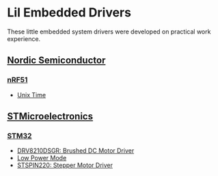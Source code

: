 # Lil Embedded Drivers

These little embedded system drivers were developed on practical work experience.

## [Nordic Semiconductor](./nordic-semiconductor/)

### [nRF51](./nordic-semiconductor/nrf51/)

-   [Unix Time](./nordic-semiconductor/nrf51/unix-time/)

## [STMicroelectronics](./stmicroelectronics/)

### [STM32](./stmicroelectronics/stm32/)

-   [DRV8210DSGR: Brushed DC Motor Driver](./stmicroelectronics/stm32/drv8210dsgr/)
-   [Low Power Mode](./stmicroelectronics/stm32/low_power_mode.c)
-   [STSPIN220: Stepper Motor Driver](./stmicroelectronics/stm32/stspin220/)
